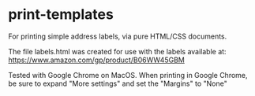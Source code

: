 # print-templates
For printing simple address labels, via pure HTML/CSS documents.

The file labels.html was created for use with the labels available at: https://www.amazon.com/gp/product/B06WW45GBM

Tested with Google Chrome on MacOS.  When printing in Google Chrome, be sure to expand "More settings" and set the "Margins" to "None"
